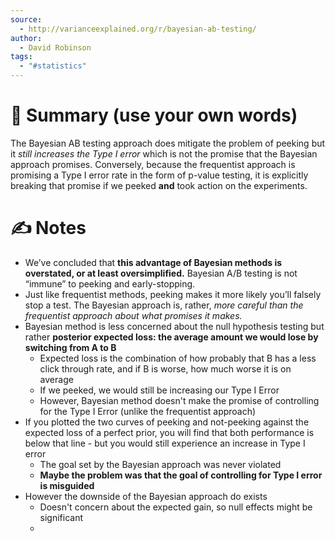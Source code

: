 ```yaml
---
source:
  - http://varianceexplained.org/r/bayesian-ab-testing/
author:
  - David Robinson
tags:
  - "#statistics"
---
```

# 📰 Summary (use your own words)
The Bayesian AB testing approach does mitigate the problem of peeking but it *still increases the Type I error* which is not the promise that the Bayesian approach promises. Conversely, because the frequentist approach is promising a Type I error rate in the form of p-value testing, it is explicitly breaking that promise if we peeked **and** took action on the experiments. 

# ✍️ Notes
- We’ve concluded that **this advantage of Bayesian methods is overstated, or at least oversimplified.** Bayesian A/B testing is not “immune” to peeking and early-stopping. 
- Just like frequentist methods, peeking makes it more likely you’ll falsely stop a test. The Bayesian approach is, rather, _more careful than the frequentist approach about what promises it makes._
- Bayesian method is less concerned about the null hypothesis testing but rather **posterior expected loss: the average amount we would lose by switching from A to B**
	- Expected loss is the combination of how probably that B has a less click through rate, and if B is worse, how much worse it is on average 
	- If we peeked, we would still be increasing our Type I Error
	- However, Bayesian method doesn't make the promise of controlling for the Type I Error (unlike the frequentist approach)
- If you plotted the two curves of peeking and not-peeking against the expected loss of a perfect prior, you will find that both performance is below that line - but you would still experience an increase in Type I error
	- The goal set by the Bayesian approach was never violated
	- **Maybe the problem was that the goal of controlling for Type I error is misguided**
- However the downside of the Bayesian approach do exists
	- Doesn't concern about the expected gain, so null effects might be significant
	- 